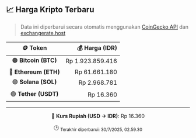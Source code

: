 

<!-- HARGA_KRIPTO -->
## 📈 Harga Kripto Terbaru

> Data ini diperbarui secara otomatis menggunakan [CoinGecko API](https://www.coingecko.com/) dan [exchangerate.host](https://exchangerate.host/)

<div align="center">

| 🪙 Token | 💰 Harga (IDR) |
|:------:|---------------:|
| 🟠 **Bitcoin (BTC)**   | Rp 1.923.859.416 |
| 🔵 **Ethereum (ETH)**  | Rp 61.661.180 |
| 🟣 **Solana (SOL)**    | Rp 2.968.781 |
| 🟢 **Tether (USDT)**   | Rp 16.360 |

---

💱 **Kurs Rupiah (USD → IDR)**: Rp 16.360

🕒 <sub>Terakhir diperbarui: 30/7/2025, 02.59.30</sub>

</div>
<!-- /HARGA_KRIPTO -->